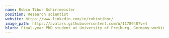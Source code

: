 ```yaml
---
name: Robin Tibor Schirrmeister
position: Research scientist
website: https://www.linkedin.com/in/robintibor/
image_path: https://avatars.githubusercontent.com/u/1178948?v=4
blurb: Final-year PhD student at University of Freiburg, Germany working on deep learning for brain-signal decoding from EEG. Interested in applying deep learning to medicine and researching new deep learning methods, especially interpretability and automatic machine learning methods.
---
```

